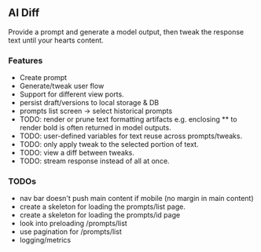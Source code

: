 ## AI Diff

Provide a prompt and generate a model output, then tweak the response text until your hearts content.

### Features
- Create prompt
- Generate/tweak user flow
- Support for different view ports.
- persist draft/versions to local storage & DB
- prompts list screen -> select historical prompts
- TODO: render or prune text formatting artifacts e.g. enclosing ** to render bold is often returned in model outputs.
- TODO: user-defined variables for text reuse across prompts/tweaks.
- TODO: only apply tweak to the selected portion of text.
- TODO: view a diff between tweaks.
- TODO: stream response instead of all at once.

### TODOs

- nav bar doesn't push main content if mobile (no margin in main content)
- create a skeleton for loading the prompts/list page.
- create a skeleton for loading the prompts/id page
- look into preloading /prompts/list
- use pagination for /prompts/list
- logging/metrics